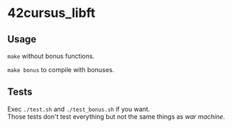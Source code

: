 # 42cursus_libft


## Usage

``make`` without bonus functions.

``make bonus`` to compile with bonuses.

## Tests

Exec ``./test.sh`` and ``./test_bonus.sh`` if you want.  
Those tests don't test everything but not the same things as *war machine*.
